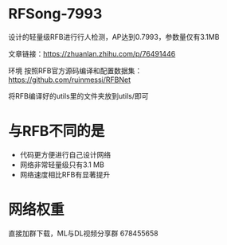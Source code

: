# RFSong-7993
设计的轻量级RFB进行行人检测，AP达到0.7993，参数量仅有3.1MB

文章链接：https://zhuanlan.zhihu.com/p/76491446

环境
按照RFB官方源码编译和配置数据集： https://github.com/ruinmessi/RFBNet

将RFB编译好的utils里的文件夹放到utils/即可

# 与RFB不同的是
- 代码更方便进行自己设计网络
- 网络非常轻量级只有3.1 MB
- 网络速度相比RFB有显著提升

# 网络权重
直接加群下载，ML与DL视频分享群 678455658
